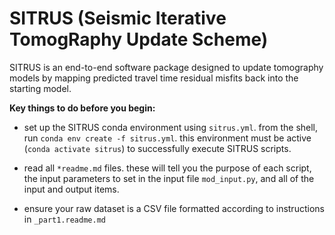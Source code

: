 # SITRUS (Seismic Iterative TomogRaphy Update Scheme)
SITRUS is an end-to-end software package designed to update tomography models by mapping predicted travel time residual misfits back into the starting model.


**Key things to do before you begin:**
- set up the SITRUS conda environment using `sitrus.yml`. from the shell, run `conda env create -f sitrus.yml`. this environment must be active (`conda activate sitrus`) to successfully execute SITRUS scripts.      

- read all `*readme.md` files. these will tell you the purpose of each script, the input parameters to set in the input file `mod_input.py`, and all of the input and output items.

- ensure your raw dataset is a CSV file formatted according to instructions in `_part1.readme.md`
  
